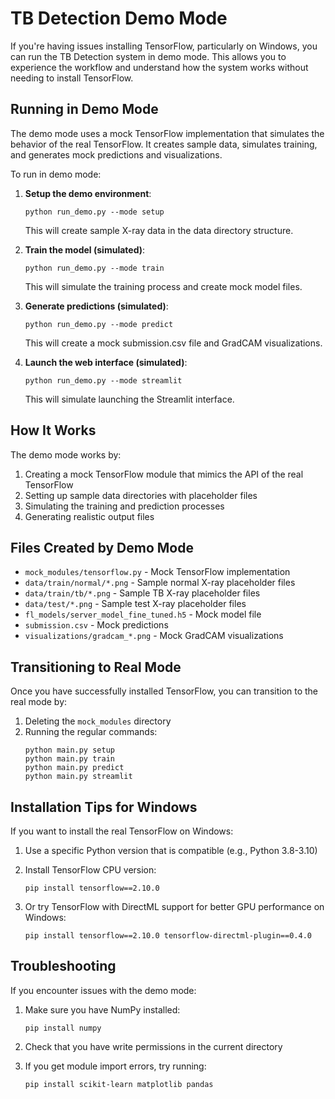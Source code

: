 # TB Detection Demo Mode

If you're having issues installing TensorFlow, particularly on Windows, you can run the TB Detection system in demo mode. This allows you to experience the workflow and understand how the system works without needing to install TensorFlow.

## Running in Demo Mode

The demo mode uses a mock TensorFlow implementation that simulates the behavior of the real TensorFlow. It creates sample data, simulates training, and generates mock predictions and visualizations.

To run in demo mode:

1. **Setup the demo environment**:
   ```
   python run_demo.py --mode setup
   ```
   This will create sample X-ray data in the data directory structure.

2. **Train the model (simulated)**:
   ```
   python run_demo.py --mode train
   ```
   This will simulate the training process and create mock model files.

3. **Generate predictions (simulated)**:
   ```
   python run_demo.py --mode predict
   ```
   This will create a mock submission.csv file and GradCAM visualizations.

4. **Launch the web interface (simulated)**:
   ```
   python run_demo.py --mode streamlit
   ```
   This will simulate launching the Streamlit interface.

## How It Works

The demo mode works by:

1. Creating a mock TensorFlow module that mimics the API of the real TensorFlow
2. Setting up sample data directories with placeholder files
3. Simulating the training and prediction processes
4. Generating realistic output files

## Files Created by Demo Mode

- `mock_modules/tensorflow.py` - Mock TensorFlow implementation
- `data/train/normal/*.png` - Sample normal X-ray placeholder files
- `data/train/tb/*.png` - Sample TB X-ray placeholder files
- `data/test/*.png` - Sample test X-ray placeholder files
- `fl_models/server_model_fine_tuned.h5` - Mock model file
- `submission.csv` - Mock predictions
- `visualizations/gradcam_*.png` - Mock GradCAM visualizations

## Transitioning to Real Mode

Once you have successfully installed TensorFlow, you can transition to the real mode by:

1. Deleting the `mock_modules` directory
2. Running the regular commands:
   ```
   python main.py setup
   python main.py train
   python main.py predict
   python main.py streamlit
   ```

## Installation Tips for Windows

If you want to install the real TensorFlow on Windows:

1. Use a specific Python version that is compatible (e.g., Python 3.8-3.10)
2. Install TensorFlow CPU version:
   ```
   pip install tensorflow==2.10.0
   ```
   
3. Or try TensorFlow with DirectML support for better GPU performance on Windows:
   ```
   pip install tensorflow==2.10.0 tensorflow-directml-plugin==0.4.0
   ```

## Troubleshooting

If you encounter issues with the demo mode:

1. Make sure you have NumPy installed:
   ```
   pip install numpy
   ```
   
2. Check that you have write permissions in the current directory
3. If you get module import errors, try running:
   ```
   pip install scikit-learn matplotlib pandas
   ``` 